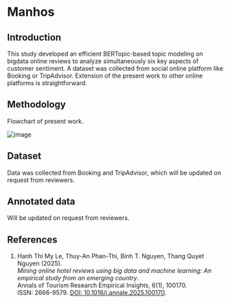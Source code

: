 # Manhos

## Introduction 

This study developed an efficient BERTopic-based topic modeling on bigdata online reviews to analyze simultaneously six key aspects of customer sentiment. A dataset was collected from social online platform like Booking or TripAdvisor. Extension of the present work to other online platforms is straightforward. 

## Methodology
Flowchart of present work.

![image](https://github.com/user-attachments/assets/37f02989-b17c-4edd-bc83-f13f5b8ba02e)

## Dataset

Data was collected from Booking and TripAdvisor, which will be updated on request from reviewers.

## Annotated data

Will be updated on request from reviewers.

## References

1. Hanh Thi My Le, Thuy-An Phan-Thi, Binh T. Nguyen, Thang Quyet Nguyen (2025).  
   *Mining online hotel reviews using big data and machine learning: An empirical study from an emerging country*.  
   Annals of Tourism Research Empirical Insights, 6(1), 100170.  
   ISSN: 2666-9579.  [DOI: 10.1016/j.annale.2025.100170](https://doi.org/10.1016/j.annale.2025.100170).  


